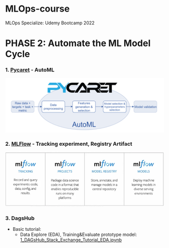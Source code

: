 # MLOps-course
MLOps Specialize: Udemy Bootcamp 2022 

# PHASE 2: Automate the ML Model Cycle

### 1. [Pycaret](/Pycaret/) - AutoML
![pycaret](figs/pycaret.PNG)

### 2. [MLFlow](/MLFlow/) - Tracking experiment, Registry Artifact
![mlflow](figs/mlflow.webp)

### 3. DagsHub
- Basic tutorial:
    * Data Explore (EDA), Training&Evaluate prototype model: [1_DAGsHub_Stack_Exchange_Tutorial_EDA.ipynb](DAGsHub/1_DAGsHub_Stack_Exchange_Tutorial_EDA.ipynb)
